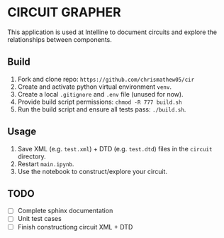 # CIRCUIT GRAPHER

This application is used at Intelline to document circuits and explore the relationships between components.

## Build

1. Fork and clone repo: `https://github.com/chrismathew05/cir`
2. Create and activate python virtual environment `venv`.
3. Create a local `.gitignore` and `.env` file (unused for now).
4. Provide build script permissions: `chmod -R 777 build.sh`
5. Run the build script and ensure all tests pass: `./build.sh`.

## Usage

1. Save XML (e.g. `test.xml`) + DTD (e.g. `test.dtd`) files in the `circuit` directory.
2. Restart `main.ipynb`.
3. Use the notebook to construct/explore your circuit.

## TODO

- [ ] Complete sphinx documentation
- [ ] Unit test cases
- [ ] Finish constructiong circuit XML + DTD
